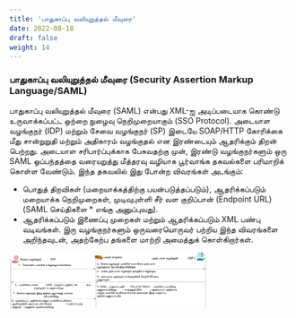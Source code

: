 ```yaml
---
title: 'பாதுகாப்பு வலியுறுத்தல் மீவுரை'
date: 2022-08-18
draft: false
weight: 14
---
```


### பாதுகாப்பு வலியுறுத்தல் மீவுரை (Security Assertion Markup Language/SAML)
பாதுகாப்பு வலியுறுத்தல் மீவுரை (SAML) என்பது XML-ஐ அடிப்படையாக கொண்டு உருவாக்கப்பட்ட ஒற்றை நுழைவு நெறிமுறையாகும் (SSO Protocol). அடையாள வழங்குநர் (IDP) மற்றும் சேவை வழங்குநர் (SP) இடையே SOAP/HTTP கோரிக்கை மீது சான்றுறுதி மற்றும் அதிகாரம் வழங்குதல் என இரண்டையும் ஆதரிக்கும் திறன் பெற்றது.
அடையாள சரிபார்ப்புக்காக பேசுவதற்கு முன், இரண்டு வழங்குநர்களும் ஒரு SAML ஒப்பந்தத்தை வரையறுத்து மீத்தரவு  வழியாக பூர்வாங்க தகவல்களை பரிமாறிக் கொள்ள வேண்டும். இந்த தகவலில் இது போன்ற விவரங்கள் அடங்கும்:
* பொதுத் திறவிகள் (மறையாக்கத்திற்கு பயன்படுத்தப்படும்), ஆதரிக்கப்படும் மறையாக்க  நெறிமுறைகள், முடிவுபுள்ளி சீர் வள குறிப்பான் (Endpoint URL) (SAML செய்திகளை * எங்கு அனுப்புவது).
* ஆதரிக்கப்படும் இணைப்பு முறைகள் மற்றும் ஆதரிக்கப்படும் XML பண்பு வடிவங்கள்.
இரு வழங்குநர்களும் ஒருவரையொருவர் பற்றிய இந்த விவரங்களை அறிந்தவுடன், அதற்கேற்ப தங்களை மாற்றி அமைத்துக் கொள்கிறார்கள்.

<img src="images/iam-ta/iam-saml-auth-process-ta.svg" width=70%>